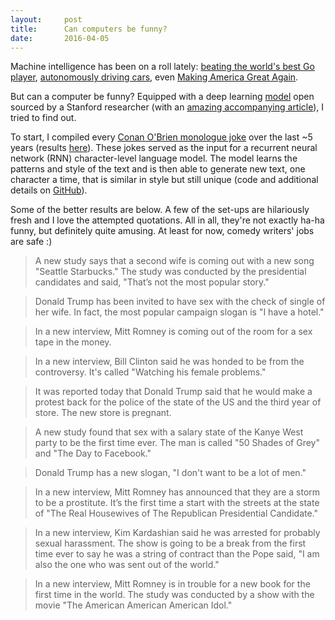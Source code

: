 ```yaml
---
layout:     post
title:      Can computers be funny?
date:       2016-04-05
---
```


Machine intelligence has been on a roll lately:
[beating the world's best Go player](http://www.theatlantic.com/technology/archive/2016/03/the-invisible-opponent/475611/),
[autonomously driving cars](http://jalopnik.com/you-can-now-autonomously-park-and-summon-the-tesla-mode-1752037395),
even [Making America Great Again](http://www.csail.mit.edu/deepdrumpf).

But can a computer be funny? Equipped with a deep learning
[model](https://github.com/karpathy/char-rnn) open sourced by a Stanford
researcher (with an
[amazing accompanying article](http://karpathy.github.io/2015/05/21/rnn-effectiveness/)),
I tried to find out.

To start, I compiled every
[Conan O'Brien monologue joke](http://teamcoco.com/jokes) over the last ~5 years
(results
[here](https://raw.githubusercontent.com/brendansudol/rnn-joke-generate/master/data/conan/input.txt)).
These jokes served as the input for a recurrent neural network (RNN)
character-level language model. The model learns the patterns and style of the
text and is then able to generate new text, one character a time, that is
similar in style but still unique (code and additional details on
[GitHub](https://github.com/brendansudol/rnn-joke-generate)).

Some of the better results are below. A few of the set-ups are hilariously fresh
and I love the attempted quotations. All in all, they're not exactly ha-ha
funny, but definitely quite amusing. At least for now, comedy writers' jobs are
safe :)

> A new study says that a second wife is coming out with a new song "Seattle
> Starbucks." The study was conducted by the presidential candidates and said,
> "That’s not the most popular story."

> Donald Trump has been invited to have sex with the check of single of her
> wife. In fact, the most popular campaign slogan is "I have a hotel."

> In a new interview, Mitt Romney is coming out of the room for a sex tape in
> the money.

> In a new interview, Bill Clinton said he was honded to be from the
> controversy. It's called "Watching his female problems."

> It was reported today that Donald Trump said that he would make a protest back
> for the police of the state of the US and the third year of store. The new
> store is pregnant.

> A new study found that sex with a salary state of the Kanye West party to be
> the first time ever. The man is called "50 Shades of Grey" and "The Day to
> Facebook."

> Donald Trump has a new slogan, "I don't want to be a lot of men."

> In a new interview, Mitt Romney has announced that they are a storm to be a
> prostitute. It’s the first time a start with the streets at the state of "The
> Real Housewives of The Republican Presidential Candidate."

> In a new interview, Kim Kardashian said he was arrested for probably sexual
> harassment. The show is going to be a break from the first time ever to say he
> was a string of contract than the Pope said, "I am also the one who was sent
> out of the world."

> In a new interview, Mitt Romney is in trouble for a new book for the first
> time in the world. The study was conducted by a show with the movie "The
> American American American Idol."
